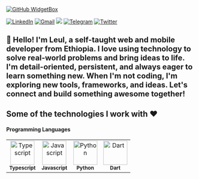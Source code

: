 
[![GitHub WidgetBox](https://github-widgetbox.vercel.app/api/profile?username=Leulc21&data=followers,repositories,stars,commits&theme=viridescent)](https://github.com/Leulc21)
<!-- <h3 align ="center"> <strong> Let`s Code.Build & FUN </strong> </h3>  -->
<div align="left" width="100%" height="100%"> 
 
[![LinkedIn](https://img.shields.io/badge/linkedin-%230077B5.svg?style=for-the-badge&logo=linkedin&logoColor=white)](https://www.linkedin.com/in/leul-chanie-7b10ba260/)
[![Gmail](https://img.shields.io/badge/%20-Send%20Mail-black?color=14171A&labelColor=ef5350&logo=gmail&logoColor=ffffff&style=for-the-badge)](mailto:leulchanie576@gmail.com)
![](https://komarev.com/ghpvc/?username=yeabnoah&color=brightgreen&style=for-the-badge)
[![Telegram](https://img.shields.io/badge/Telegram-%231877F2.svg?style=for-the-badge&logo=Telegram&logoColor=white)](https://t.me/LeulC21)
[![Twitter](https://img.shields.io/badge/Twitter-%231DA1F2.svg?style=.for-the-badge&logo=Twitter&logoColor=white)](https://x.com/Leulc21)
</div>

<h4 style="font-size: 20px;">
  👋 Hello! I'm Leul, a self-taught web and mobile developer from Ethiopia. I love using technology to solve real-world problems and bring ideas to life. I'm detail-oriented, persistent, and always eager to learn something new. When I'm not coding, I'm exploring new tools, frameworks, and ideas. Let's connect and build something awesome together!
</h4>

<h2>Some of the technologies I work with ❤️</h2>

<h4>Programming Languages</h4>
 
<table width="100%" height="100%">
  <tr>
    <td align="center">
      <img alt="Typescript" height="64px" src="https://cdn.worldvectorlogo.com/logos/typescript.svg" />
      <br />
      <sub><b>Typescript</b></sub>
    </td>
    <td align="center">
      <img alt="Javascript" height="64px" src="https://cdn.worldvectorlogo.com/logos/logo-javascript.svg" />
      <br />
      <sub><b>Javascript</b></sub>
    </td>
    <td align="center">
      <img alt="Python" height="64px" src="https://cdn.worldvectorlogo.com/logos/python-5.svg" />
      <br />
      <sub><b>Python</b></sub>
    </td>
    <td align="center">
      <img alt="Dart" height="64px" src="https://cdn.jsdelivr.net/gh/devicons/devicon/icons/dart/dart-original.svg" />
      <br />
      <sub><b>Dart</b></sub>
    </td>
  </tr>
</table>

<h4>Technologies [Frameworks & Tools]</h4>

<table width="100%">
  <tr>
    <td align="center">
      <img alt="Next.js" height="64px" src="https://www.datocms-assets.com/75941/1657707878-nextjs_logo.png" />
      <br /><sub><b>Next.js</b></sub>
    </td>
    <td align="center">
      <img alt="React" height="64px" src="https://cdn.worldvectorlogo.com/logos/react-2.svg" />
      <br /><sub><b>React</b></sub>
    </td>
    <td align="center">
      <img alt="TypeScript" height="64px" src="https://cdn.jsdelivr.net/gh/devicons/devicon/icons/typescript/typescript-original.svg" />
      <br /><sub><b>TypeScript</b></sub>
    </td>
    <td align="center">
      <img alt="TanStack Query" height="64px" src="https://avatars.githubusercontent.com/u/72518640?s=200&v=4" />
      <br /><sub><b>TanStack Query</b></sub>
    </td>
    <td align="center">
      <img alt="Flutter" height="64px" src="https://cdn.jsdelivr.net/gh/devicons/devicon/icons/flutter/flutter-original.svg" />
      <br /><sub><b>Flutter</b></sub>
    </td>
    <td align="center">
      <img alt="Django" height="64px" src="https://cdn.worldvectorlogo.com/logos/django.svg" />
      <br /><sub><b>Django</b></sub>
    </td>
    <td align="center">
      <img alt="Tailwind CSS" height="64px" src="https://cdn.worldvectorlogo.com/logos/tailwindcss.svg" />
      <br /><sub><b>Tailwind CSS</b></sub>
    </td>
    <td align="center">
      <img alt="Redux" height="64px" src="https://cdn.worldvectorlogo.com/logos/redux.svg" />
      <br /><sub><b>Redux</b></sub>
    </td>
  </tr>
  <tr>
    <td align="center">
      <img alt="Prisma" height="48px" src="https://cdn.jsdelivr.net/npm/simple-icons@v11/icons/prisma.svg" />
      <br /><sub><b>Prisma</b></sub>
    </td>
    <td align="center">
      <img alt="Firebase" height="64px" src="https://cdn.jsdelivr.net/gh/devicons/devicon/icons/firebase/firebase-plain.svg" />
      <br /><sub><b>Firebase</b></sub>
    </td>
    <td align="center">
      <img alt="Supabase" height="64px" src="https://cdn.jsdelivr.net/gh/devicons/devicon/icons/supabase/supabase-original.svg" />
      <br /><sub><b>Supabase</b></sub>
    </td>
    <td align="center">
      <img alt="Zod" height="64px" src="https://img.icons8.com/ios-filled/100/code.png" />
      <br /><sub><b>Zod</b></sub>
    </td>
    <td align="center">
      <img alt="MongoDB" height="64px" src="https://cdn.worldvectorlogo.com/logos/mongodb-icon-1.svg" />
      <br /><sub><b>MongoDB</b></sub>
    </td>
    <td align="center">
      <img alt="MySQL" height="64px" src="https://cdn.worldvectorlogo.com/logos/mysql-logo.svg" />
      <br /><sub><b>MySQL</b></sub>
    </td>
    <td align="center">
      <img alt="PostgreSQL" height="64px" src="https://cdn.jsdelivr.net/gh/devicons/devicon/icons/postgresql/postgresql-original.svg" />
      <br /><sub><b>PostgreSQL</b></sub>
    </td>
    <td align="center">
      <img alt="GraphQL" height="64px" src="https://cdn.worldvectorlogo.com/logos/graphql-logo-2.svg" />
      <br /><sub><b>GraphQL</b></sub>
    </td>
  </tr>
  <tr>
    <td align="center">
      <img alt="Node.js" height="64px" src="https://cdn.jsdelivr.net/gh/devicons/devicon/icons/nodejs/nodejs-original.svg" />
      <br /><sub><b>Node.js</b></sub>
    </td>
    <td align="center">
      <img alt="Express" height="64px" src="https://cdn.jsdelivr.net/gh/devicons/devicon/icons/express/express-original.svg" />
      <br /><sub><b>Express</b></sub>
    </td>
    <td align="center">
      <img alt="Hono" height="64px" src="https://raw.githubusercontent.com/honojs/hono/main/assets/hono-logo.png" />
      <br /><sub><b>Hono</b></sub>
    </td>
    <td align="center">
      <img alt="Bun.js" height="64px" src="https://bun.sh/logo.svg" />
      <br /><sub><b>Bun.js</b></sub>
    </td>
    <td align="center">
      <img alt="MERN Stack" height="64px" src="https://cdn.jsdelivr.net/gh/devicons/devicon/icons/mongodb/mongodb-original.svg" />
      <br /><sub><b>MERN Stack</b></sub>
    </td>
    <td align="center">
      <img alt="Postman" height="64px" src="https://cdn.jsdelivr.net/gh/devicons/devicon/icons/postman/postman-original.svg" />
      <br /><sub><b>Postman</b></sub>
    </td>
    <td align="center">
      <img alt="Drizzle ORM" height="48" src="https://raw.githubusercontent.com/drizzle-team/drizzle-orm/main/assets/logo.svg" />
      <br /><sub><b>Drizzle ORM</b></sub>
    </td>
    <td align="center">
      <img alt="Clerk" height="48" src="https://avatars.githubusercontent.com/u/90917260?s=200&v=4" />
      <br /><sub><b>Clerk</b></sub>
    </td>
  </tr>
</table>


<br />

<table align="center" width="100%" height="100%" >
   <tr>
     <td> 
  
![Github stats](https://github-readme-stats.vercel.app/api?username=Leulc21&theme=radical&show_icons=true&count_private=true&hide=issues) </td>
     <td> [![Top Langs](https://github-readme-stats.vercel.app/api/top-langs/?username=Leulc21&theme=radical&layout=compact)](https://github.com/Leulc21) </td>
   </tr>
  </table>
